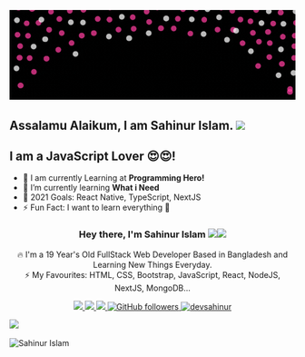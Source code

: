 ![Banner](/assets/banner.gif)

<!-- welcome message -->
<h2>Assalamu Alaikum, I am Sahinur Islam. <img src="https://media.giphy.com/media/hvRJCLFzcasrR4ia7z/giphy.gif" width="25px"> </h2>

###

## I am a JavaScript Lover 😍😍!

- 📙 I am currently Learning at **Programming Hero!**
- 🌱 I’m currently learning **What i Need** 
- 🎯 2021 Goals: React Native, TypeScript, NextJS
- ⚡ Fun Fact: I want to learn everything 🤣

<!-- <p align="center"> -->
  <!-- <img src="https://i.imgur.com/mZ3k4LK.gif" width=655 height=517 alt="" />  -->
  <!-- <img src="https://i.imgur.com/mZ3k4LK.gif" width=655 height=517 alt="" />  -->
<!-- </p> -->
<h3 align="center">Hey there, I'm Sahinur Islam <img src="https://media.giphy.com/media/hvRJCLFzcasrR4ia7z/giphy.gif" width="28"><img src="https://emojis.slackmojis.com/emojis/images/1531849430/4246/blob-sunglasses.gif?1531849430" width="28"/></h3>
<p align="center">
 🔥 I'm a 19 Year's Old FullStack Web Developer Based in Bangladesh and Learning New Things Everyday. <br>
⚡ My Favourites: HTML, CSS, Bootstrap, JavaScript, React, NodeJS, NextJS, MongoDB... <br>
</p>

<p align="center">
  <a href="https://facebook.com/devsahinur" target="_blank">
    <img src="https://img.shields.io/badge/-Facebook-1877F2?style=flat&labelColor=1877F2&logo=facebook&logoColor=white&link=https://facebook.com/devsahinur">
  </a>
  
  <a href="https://twitter.com/devsahinur" target="_blank">
    <img src="https://img.shields.io/badge/-Twitter-1ca0f1?style=flat&labelColor=1ca0f1&logo=twitter&logoColor=white&link=https://twitter.com/devsahinur">
  </a>
   <a href="https://www.instagram.com/devsahinur/" target="_blank">
    <img src="https://img.shields.io/badge/-instagram-red?style=flat&labelColor=red&logo=twitter&logoColor=white&link=https://www.instagram.com/devsahinur/">
  </a>
  <a href="https://github.com/devsahinur" target="_blank">
    <img alt="GitHub followers" src="https://img.shields.io/github/followers/devsahinur?label=Github&style=flat">
  </a>
  <a href="https://github.com/devsahinur" target="_blank">
    <img src="https://komarev.com/ghpvc/?username=sahinurinfo&label=Views&color=brightgreen&style=flat" alt="devsahinur" />
  </a> 
</p 
  
<!-- This is repo start dasbord -->
<img src="https://github-readme-stats.vercel.app/api?username=devSahinur&&show_icons=true&title_color=ffffff&icon_color=bb2acf&text_color=daf7dc&bg_color=151515">
<p><img align="left" src="https://github-readme-stats.vercel.app/api/top-langs?username=devSahinur&show_icons=true&theme=cobalt&title_color=3cb480&locale=en&layout=compact" alt="Sahinur Islam" /></p>
